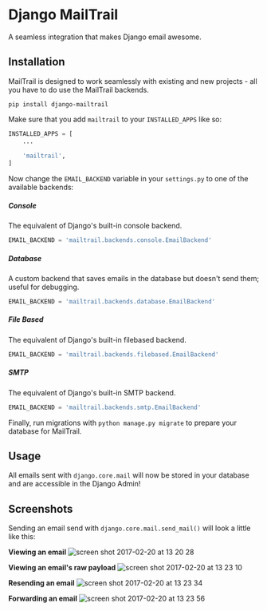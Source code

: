 # Django MailTrail
A seamless integration that makes Django email awesome.

## Installation
MailTrail is designed to work seamlessly with existing and new projects - all you have to do use the MailTrail backends.

```
pip install django-mailtrail
```

Make sure that you add `mailtrail` to your `INSTALLED_APPS` like so:
```python
INSTALLED_APPS = [
    ...
    
    'mailtrail',
]
```

Now change the `EMAIL_BACKEND` variable in your `settings.py` to one of the available backends:

##### Console

The equivalent of Django's built-in console backend.
```python
EMAIL_BACKEND = 'mailtrail.backends.console.EmailBackend'
```

##### Database

A custom backend that saves emails in the database but doesn't send them; useful for debugging.
```python
EMAIL_BACKEND = 'mailtrail.backends.database.EmailBackend'
```

##### File Based

The equivalent of Django's built-in filebased backend.
```python
EMAIL_BACKEND = 'mailtrail.backends.filebased.EmailBackend'
```

##### SMTP

The equivalent of Django's built-in SMTP backend.
```python
EMAIL_BACKEND = 'mailtrail.backends.smtp.EmailBackend'
```

Finally, run migrations with `python manage.py migrate` to prepare your database for MailTrail.

## Usage
All emails sent with `django.core.mail` will now be stored in your database and are accessible
in the Django Admin!


## Screenshots

Sending an email send with `django.core.mail.send_mail()` will look a little like this:

**Viewing an email**
![screen shot 2017-02-20 at 13 20 28](https://cloud.githubusercontent.com/assets/20087139/23126647/b251fec6-f76f-11e6-8d13-0b36f6451ede.png)

**Viewing an email's raw payload**
![screen shot 2017-02-20 at 13 23 10](https://cloud.githubusercontent.com/assets/20087139/23126689/df772ff2-f76f-11e6-8b72-6369330384d4.png)

**Resending an email**
![screen shot 2017-02-20 at 13 23 34](https://cloud.githubusercontent.com/assets/20087139/23126691/e0d2061a-f76f-11e6-9e9f-f9df0333ccf3.png)

**Forwarding an email**
![screen shot 2017-02-20 at 13 23 56](https://cloud.githubusercontent.com/assets/20087139/23126694/e259a0f6-f76f-11e6-9397-df8dede5be2d.png)

